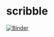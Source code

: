 # scribble
[![Binder](https://mybinder.org/badge_logo.svg)](https://mybinder.org/v2/gh/tschm/scribble/master?filepath=work/Scribble.ipynb)